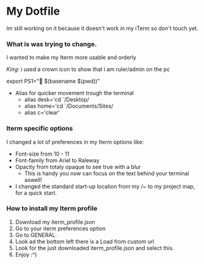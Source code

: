 # My Dotfile
Im still working on it because it doesn't work in my iTerm so don't touch yet.

### What is was trying to change.
I wanted to make my Iterm more usable and orderly

*King*: i used a crown icon to show that i am ruler/admin on the pc

export PS1="👑 \$(basename \$(pwd))"

* Alias for quicker movement trough the terminal 
  * alias desk='cd `/Desktop/
  * alias home='cd `/Documents/Sites/
  * alias c='clear'
  
### Iterm specific options
I changed a lot of preferences in my Iterm options like:
* Font-size from 10 - 11
* Font-family from Ariel to Raleway
* Opacity from totaly opaque to see true with a blur
    * This is handy you now can focus on the text behind your terminal aswell!
* I changed the standard start-up location from my /~ to my project map, for a quick start.

### How to install my Iterm profile
1. Download my iterm_profile.json
2. Go to your iterm preferences option
3. Go to GENERAL.
4. Look ad the bottom left there is a Load from custom url
5. Look for the just downloaded iterm_profile.json and select this.
6. Enjoy :^)

